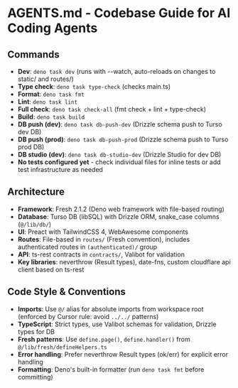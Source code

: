 # AGENTS.md - Codebase Guide for AI Coding Agents

## Commands

- **Dev**: `deno task dev` (runs with --watch, auto-reloads on changes to
  static/ and routes/)
- **Type check**: `deno task type-check` (checks main.ts)
- **Format**: `deno task fmt`
- **Lint**: `deno task lint`
- **Full check**: `deno task check-all` (fmt check + lint + type-check)
- **Build**: `deno task build`
- **DB push (dev)**: `deno task db-push-dev` (Drizzle schema push to Turso dev
  DB)
- **DB push (prod)**: `deno task db-push-prod` (Drizzle schema push to Turso
  prod DB)
- **DB studio (dev)**: `deno task db-studio-dev` (Drizzle Studio for dev DB)
- **No tests configured yet** - check individual files for inline tests or add
  test infrastructure as needed

## Architecture

- **Framework**: Fresh 2.1.2 (Deno web framework with file-based routing)
- **Database**: Turso DB (libSQL) with Drizzle ORM, snake_case columns
  (`@/lib/db/`)
- **UI**: Preact with TailwindCSS 4, WebAwesome components
- **Routes**: File-based in `routes/` (Fresh convention), includes authenticated
  routes in `(authenticated)/` group
- **API**: ts-rest contracts in `contracts/`, Valibot for validation
- **Key libraries**: neverthrow (Result types), date-fns, custom cloudflare api
  client based on ts-rest

## Code Style & Conventions

- **Imports**: Use `@/` alias for absolute imports from workspace root (enforced
  by Cursor rule: avoid `../../` patterns)
- **TypeScript**: Strict types, use Valibot schemas for validation, Drizzle
  types for DB
- **Fresh patterns**: Use `define.page()`, `define.handler()` from
  `@/lib/fresh/defineHelpers.ts`
- **Error handling**: Prefer neverthrow Result types (ok/err) for explicit error
  handling
- **Formatting**: Deno's built-in formatter (run `deno task fmt` before
  committing)
